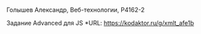 Голышев Александр, Веб-технологии, P4162-2

Задание Advanced для JS
*URL: https://kodaktor.ru/g/xmlt_afe1b
